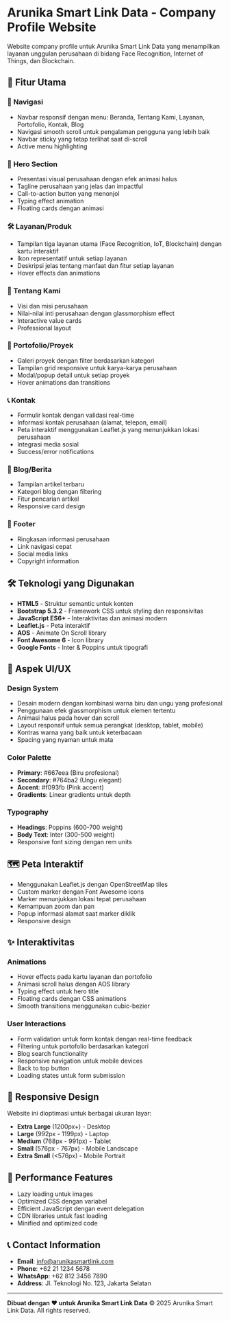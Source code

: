# Arunika Smart Link Data - Company Profile Website

Website company profile untuk Arunika Smart Link Data yang menampilkan layanan unggulan perusahaan di bidang Face Recognition, Internet of Things, dan Blockchain.

## 🚀 Fitur Utama

### 🧩 Navigasi

- Navbar responsif dengan menu: Beranda, Tentang Kami, Layanan, Portofolio, Kontak, Blog
- Navigasi smooth scroll untuk pengalaman pengguna yang lebih baik
- Navbar sticky yang tetap terlihat saat di-scroll
- Active menu highlighting

### 🎨 Hero Section

- Presentasi visual perusahaan dengan efek animasi halus
- Tagline perusahaan yang jelas dan impactful
- Call-to-action button yang menonjol
- Typing effect animation
- Floating cards dengan animasi

### 🛠️ Layanan/Produk

- Tampilan tiga layanan utama (Face Recognition, IoT, Blockchain) dengan kartu interaktif
- Ikon representatif untuk setiap layanan
- Deskripsi jelas tentang manfaat dan fitur setiap layanan
- Hover effects dan animations

### 👥 Tentang Kami

- Visi dan misi perusahaan
- Nilai-nilai inti perusahaan dengan glassmorphism effect
- Interactive value cards
- Professional layout

### 📁 Portofolio/Proyek

- Galeri proyek dengan filter berdasarkan kategori
- Tampilan grid responsive untuk karya-karya perusahaan
- Modal/popup detail untuk setiap proyek
- Hover animations dan transitions

### 📞 Kontak

- Formulir kontak dengan validasi real-time
- Informasi kontak perusahaan (alamat, telepon, email)
- Peta interaktif menggunakan Leaflet.js yang menunjukkan lokasi perusahaan
- Integrasi media sosial
- Success/error notifications

### 📝 Blog/Berita

- Tampilan artikel terbaru
- Kategori blog dengan filtering
- Fitur pencarian artikel
- Responsive card design

### 🔗 Footer

- Ringkasan informasi perusahaan
- Link navigasi cepat
- Social media links
- Copyright information

## 🛠️ Teknologi yang Digunakan

- **HTML5** - Struktur semantic untuk konten
- **Bootstrap 5.3.2** - Framework CSS untuk styling dan responsivitas
- **JavaScript ES6+** - Interaktivitas dan animasi modern
- **Leaflet.js** - Peta interaktif
- **AOS** - Animate On Scroll library
- **Font Awesome 6** - Icon library
- **Google Fonts** - Inter & Poppins untuk tipografi

## 🎨 Aspek UI/UX

### Design System

- Desain modern dengan kombinasi warna biru dan ungu yang profesional
- Penggunaan efek glassmorphism untuk elemen tertentu
- Animasi halus pada hover dan scroll
- Layout responsif untuk semua perangkat (desktop, tablet, mobile)
- Kontras warna yang baik untuk keterbacaan
- Spacing yang nyaman untuk mata

### Color Palette

- **Primary**: #667eea (Biru profesional)
- **Secondary**: #764ba2 (Ungu elegant)
- **Accent**: #f093fb (Pink accent)
- **Gradients**: Linear gradients untuk depth

### Typography

- **Headings**: Poppins (600-700 weight)
- **Body Text**: Inter (300-500 weight)
- Responsive font sizing dengan rem units

## 🗺️ Peta Interaktif

- Menggunakan Leaflet.js dengan OpenStreetMap tiles
- Custom marker dengan Font Awesome icons
- Marker menunjukkan lokasi tepat perusahaan
- Kemampuan zoom dan pan
- Popup informasi alamat saat marker diklik
- Responsive design

## ✨ Interaktivitas

### Animations

- Hover effects pada kartu layanan dan portofolio
- Animasi scroll halus dengan AOS library
- Typing effect untuk hero title
- Floating cards dengan CSS animations
- Smooth transitions menggunakan cubic-bezier

### User Interactions

- Form validation untuk form kontak dengan real-time feedback
- Filtering untuk portofolio berdasarkan kategori
- Blog search functionality
- Responsive navigation untuk mobile devices
- Back to top button
- Loading states untuk form submission

## 📱 Responsive Design

Website ini dioptimasi untuk berbagai ukuran layar:

- **Extra Large** (1200px+) - Desktop
- **Large** (992px - 1199px) - Laptop
- **Medium** (768px - 991px) - Tablet
- **Small** (576px - 767px) - Mobile Landscape
- **Extra Small** (<576px) - Mobile Portrait

## 🚀 Performance Features

- Lazy loading untuk images
- Optimized CSS dengan variabel
- Efficient JavaScript dengan event delegation
- CDN libraries untuk fast loading
- Minified and optimized code

## 📞 Contact Information

- **Email**: info@arunikasmartlink.com
- **Phone**: +62 21 1234 5678
- **WhatsApp**: +62 812 3456 7890
- **Address**: Jl. Teknologi No. 123, Jakarta Selatan

---

**Dibuat dengan ❤️ untuk Arunika Smart Link Data**
© 2025 Arunika Smart Link Data. All rights reserved.
